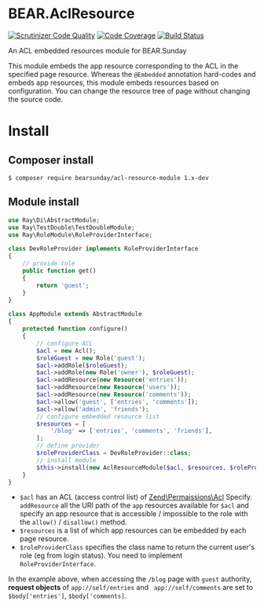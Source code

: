 # BEAR.AclResource

[![Scrutinizer Code Quality](https://scrutinizer-ci.com/g/bearsunday/BEAR.AclResourceModule/badges/quality-score.png?b=1.x)](https://scrutinizer-ci.com/g/bearsunday/BEAR.AclResourceModule/?branch=1.x)
[![Code Coverage](https://scrutinizer-ci.com/g/bearsunday/BEAR.AclResourceModule/badges/coverage.png?b=1.x)](https://scrutinizer-ci.com/g/bearsunday/BEAR.AclResourceModule/?branch=1.x)
[![Build Status](https://travis-ci.org/bearsunday/BEAR.AclResourceModule.svg?branch=1.x)](https://travis-ci.org/bearsunday/BEAR.AclResourceModule)

An ACL embedded resources module for BEAR.Sunday

This module embeds the app resource corresponding to the ACL in the specified page resource.
Whereas the `@Embedded` annotation hard-codes and embeds app resources, this module embeds resources based on configuration.
You can change the resource tree of page without changing the source code.

# Install

## Composer install

    $ composer require bearsunday/acl-resource-module 1.x-dev
    
## Module install

```php
use Ray\Di\AbstractModule;
use Ray\TestDouble\TestDoubleModule;
use Ray\RoleModule\RoleProviderInterface;

class DevRoleProvider implements RoleProviderInterface
{
    // provide role
    public function get()
    {
        return 'guest';
    }
}

class AppModule extends AbstractModule
{
    protected function configure()
    {
        // configure ACL
        $acl = new Acl();
        $roleGuest = new Role('guest');
        $acl->addRole($roleGuest);
        $acl->addRole(new Role('owner'), $roleGuest);
        $acl->addResource(new Resource('entries'));
        $acl->addResource(new Resource('users'));
        $acl->addResource(new Resource('comments'));
        $acl->allow('guest', ['entries', 'comments']);
        $acl->allow('admin', 'friends');
        // configure embedded resource list
        $resources = [
            '/blog' => ['entries', 'comments', 'friends'],
        ];
        // define provider
        $roleProviderClass = DevRoleProvider::class;
        // install module        
        $this->install(new AclResourceModule($acl, $resources, $roleProviderClass));
    }
}
```

 * `$acl` has an ACL (access control list) of [Zend\Permaissions\Acl](https://framework.zend.com/manual/2.2/en/modules/zend.permissions.acl.intro.html) Specify.
`addResource` all the URI path of the `app` resources available for `$acl` and specify an app resource that is accessible / impossible to the role with the `allow()` / `disallow()` method.
 * `$resources` is a list of which app resources can be embedded by each page resource.
 * `$roleProviderClass` specifies the class name to return the current user's role (eg from login status). You need to implement `RoleProviderInterface`.

In the example above, when accessing the `/blog` page with `guest` authority, **request objects** of `app://self/entries` and ` app://self/comments` are set to `$body['entries']`, `$body['comments]`.
